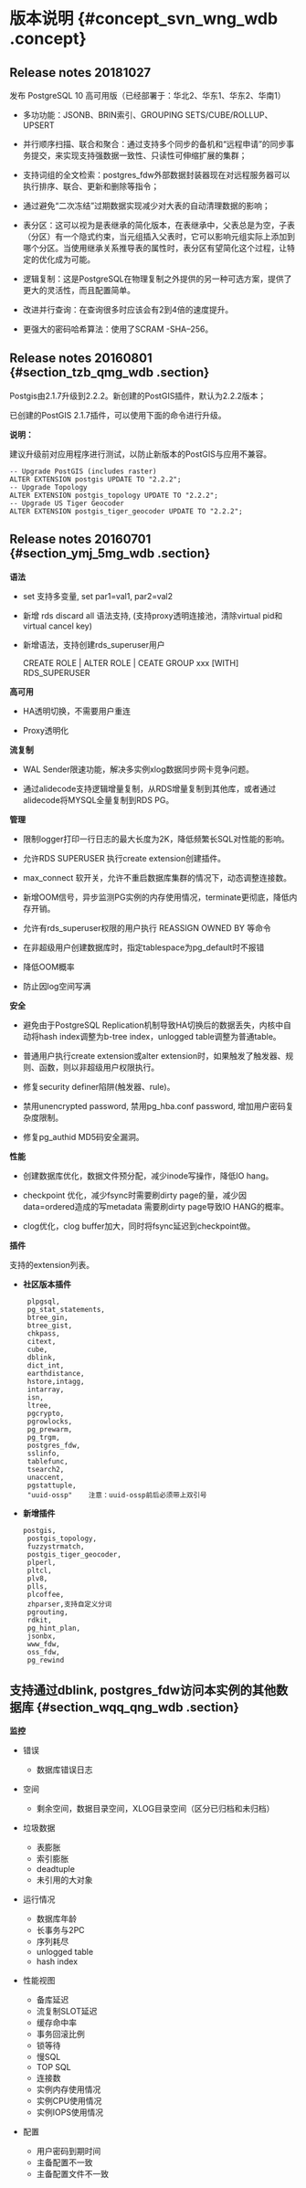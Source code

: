 # 版本说明 {#concept_svn_wng_wdb .concept}

## Release notes 20181027 

发布 PostgreSQL 10 高可用版（已经部署于：华北2、华东1、华东2、华南1）

-   多功功能：JSONB、BRIN索引、GROUPING SETS/CUBE/ROLLUP、UPSERT

-   并行顺序扫描、联合和聚合：通过支持多个同步的备机和“远程申请”的同步事务提交，来实现支持强数据一致性、只读性可伸缩扩展的集群；
-   支持词组的全文检索：postgres_fdw外部数据封装器现在对远程服务器可以执行排序、联合、更新和删除等指令；

-   通过避免“二次冻结”过期数据实现减少对大表的自动清理数据的影响；

-   表分区：这可以视为是表继承的简化版本，在表继承中，父表总是为空，子表（分区）有一个隐式约束，当元组插入父表时，它可以影响元组实际上添加到哪个分区。当使用继承关系推导表的属性时，表分区有望简化这个过程，让特定的优化成为可能。

-   逻辑复制：这是PostgreSQL在物理复制之外提供的另一种可选方案，提供了更大的灵活性，而且配置简单。

-   改进并行查询：在查询很多时应该会有2到4倍的速度提升。

-   更强大的密码哈希算法：使用了SCRAM -SHA–256。

## Release notes 20160801 {#section_tzb_qmg_wdb .section}

Postgis由2.1.7升级到2.2.2。新创建的PostGIS插件，默认为2.2.2版本；

已创建的PostGIS 2.1.7插件，可以使用下面的命令进行升级。

**说明：** 

建议升级前对应用程序进行测试，以防止新版本的PostGIS与应用不兼容。

```
-- Upgrade PostGIS (includes raster)
ALTER EXTENSION postgis UPDATE TO "2.2.2";
-- Upgrade Topology 
ALTER EXTENSION postgis_topology UPDATE TO "2.2.2"; 
-- Upgrade US Tiger Geocoder
ALTER EXTENSION postgis_tiger_geocoder UPDATE TO "2.2.2";
```

## Release notes 20160701 {#section_ymj_5mg_wdb .section}

**语法**

-   set 支持多变量, set par1=val1, par2=val2

-   新增 rds discard all 语法支持, \(支持proxy透明连接池，清除virtual pid和virtual cancel key\)

-   新增语法，支持创建rds\_superuser用户

    CREATE ROLE | ALTER ROLE | CEATE GROUP xxx \[WITH\] RDS\_SUPERUSER


**高可用**

-   HA透明切换，不需要用户重连

-   Proxy透明化


**流复制**

-   WAL Sender限速功能，解决多实例xlog数据同步网卡竞争问题。

-   通过alidecode支持逻辑增量复制，从RDS增量复制到其他库，或者通过alidecode将MYSQL全量复制到RDS PG。


**管理**

-   限制logger打印一行日志的最大长度为2K，降低频繁长SQL对性能的影响。

-   允许RDS SUPERUSER 执行create extension创建插件。

-   max\_connect 软开关，允许不重启数据库集群的情况下，动态调整连接数。

-   新增OOM信号，异步监测PG实例的内存使用情况，terminate更彻底，降低内存开销。

-   允许有rds\_superuser权限的用户执行 REASSIGN OWNED BY 等命令

-   在非超级用户创建数据库时，指定tablespace为pg\_default时不报错

-   降低OOM概率

-   防止因log空间写满


**安全**

-   避免由于PostgreSQL Replication机制导致HA切换后的数据丢失，内核中自动将hash index调整为b-tree index，unlogged table调整为普通table。

-   普通用户执行create extension或alter extension时，如果触发了触发器、规则、函数，则以非超级用户权限执行。

-   修复security definer陷阱\(触发器、rule\)。

-   禁用unencrypted password, 禁用pg\_hba.conf password, 增加用户密码复杂度限制。

-   修复pg\_authid MD5码安全漏洞。


**性能**

-   创建数据库优化，数据文件预分配，减少inode写操作，降低IO hang。

-   checkpoint 优化，减少fsync时需要刷dirty page的量，减少因data=ordered造成的写metadata 需要刷dirty page导致IO HANG的概率。

-   clog优化，clog buffer加大，同时将fsync延迟到checkpoint做。


**插件**

支持的extension列表。

-   **社区版本插件**

    ```
     plpgsql,  
     pg_stat_statements,  
     btree_gin,  
     btree_gist,  
     chkpass,  
     citext,  
     cube,  
     dblink,  
     dict_int,  
     earthdistance,  
     hstore,intagg,  
     intarray,  
     isn,  
     ltree,  
     pgcrypto,  
     pgrowlocks,  
     pg_prewarm,  
     pg_trgm,  
     postgres_fdw,  
     sslinfo,  
     tablefunc,  
     tsearch2,  
     unaccent,  
     pgstattuple,  
     "uuid-ossp"    注意：uuid-ossp前后必须带上双引号
    ```

-   **新增插件**

    ```
    postgis,  
     postgis_topology,  
     fuzzystrmatch,  
     postgis_tiger_geocoder,  
     plperl,  
     pltcl,  
     plv8,  
     plls,  
     plcoffee,  
     zhparser,支持自定义分词  
     pgrouting,  
     rdkit,  
     pg_hint_plan,  
     jsonbx,  
     www_fdw,  
     oss_fdw,  
     pg_rewind  
    ```


## 支持通过dblink, postgres\_fdw访问本实例的其他数据库 {#section_wqq_qng_wdb .section}

**监控**

-   错误

    -   数据库错误日志
-   空间

    -   剩余空间，数据目录空间，XLOG目录空间（区分已归档和未归档）
-   垃圾数据

    -   表膨胀
    -   索引膨胀
    -   deadtuple
    -   未引用的大对象
-   运行情况

    -   数据库年龄
    -   长事务与2PC
    -   序列耗尽
    -   unlogged table
    -   hash index
-   性能视图

    -   备库延迟
    -   流复制SLOT延迟
    -   缓存命中率
    -   事务回滚比例
    -   锁等待
    -   慢SQL
    -   TOP SQL
    -   连接数
    -   实例内存使用情况
    -   实例CPU使用情况
    -   实例IOPS使用情况
-   配置

    -   用户密码到期时间
    -   主备配置不一致
    -   主备配置文件不一致

